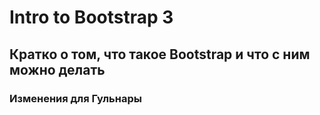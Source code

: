 # Intro to Bootstrap 3
## Кратко о том, что такое Bootstrap и что с ним можно делать
### Изменения для Гульнары
